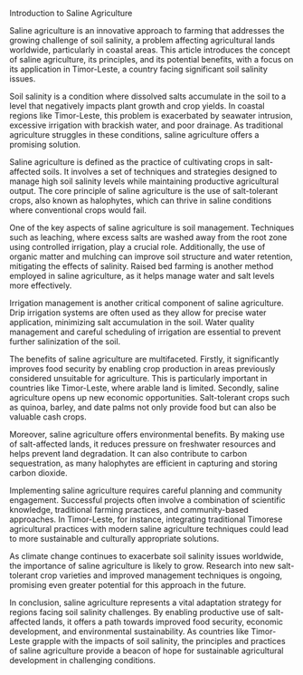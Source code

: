 Introduction to Saline Agriculture

Saline agriculture is an innovative approach to farming that addresses the growing challenge of soil salinity, a problem affecting agricultural lands worldwide, particularly in coastal areas. This article introduces the concept of saline agriculture, its principles, and its potential benefits, with a focus on its application in Timor-Leste, a country facing significant soil salinity issues.

Soil salinity is a condition where dissolved salts accumulate in the soil to a level that negatively impacts plant growth and crop yields. In coastal regions like Timor-Leste, this problem is exacerbated by seawater intrusion, excessive irrigation with brackish water, and poor drainage. As traditional agriculture struggles in these conditions, saline agriculture offers a promising solution.

Saline agriculture is defined as the practice of cultivating crops in salt-affected soils. It involves a set of techniques and strategies designed to manage high soil salinity levels while maintaining productive agricultural output. The core principle of saline agriculture is the use of salt-tolerant crops, also known as halophytes, which can thrive in saline conditions where conventional crops would fail.

One of the key aspects of saline agriculture is soil management. Techniques such as leaching, where excess salts are washed away from the root zone using controlled irrigation, play a crucial role. Additionally, the use of organic matter and mulching can improve soil structure and water retention, mitigating the effects of salinity. Raised bed farming is another method employed in saline agriculture, as it helps manage water and salt levels more effectively.

Irrigation management is another critical component of saline agriculture. Drip irrigation systems are often used as they allow for precise water application, minimizing salt accumulation in the soil. Water quality management and careful scheduling of irrigation are essential to prevent further salinization of the soil.

The benefits of saline agriculture are multifaceted. Firstly, it significantly improves food security by enabling crop production in areas previously considered unsuitable for agriculture. This is particularly important in countries like Timor-Leste, where arable land is limited. Secondly, saline agriculture opens up new economic opportunities. Salt-tolerant crops such as quinoa, barley, and date palms not only provide food but can also be valuable cash crops.

Moreover, saline agriculture offers environmental benefits. By making use of salt-affected lands, it reduces pressure on freshwater resources and helps prevent land degradation. It can also contribute to carbon sequestration, as many halophytes are efficient in capturing and storing carbon dioxide.

Implementing saline agriculture requires careful planning and community engagement. Successful projects often involve a combination of scientific knowledge, traditional farming practices, and community-based approaches. In Timor-Leste, for instance, integrating traditional Timorese agricultural practices with modern saline agriculture techniques could lead to more sustainable and culturally appropriate solutions.

As climate change continues to exacerbate soil salinity issues worldwide, the importance of saline agriculture is likely to grow. Research into new salt-tolerant crop varieties and improved management techniques is ongoing, promising even greater potential for this approach in the future.

In conclusion, saline agriculture represents a vital adaptation strategy for regions facing soil salinity challenges. By enabling productive use of salt-affected lands, it offers a path towards improved food security, economic development, and environmental sustainability. As countries like Timor-Leste grapple with the impacts of soil salinity, the principles and practices of saline agriculture provide a beacon of hope for sustainable agricultural development in challenging conditions.